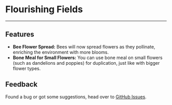 # Flourishing Fields
___

## Features
- **Bee Flower Spread:** Bees will now spread flowers as they pollinate, enriching the environment with more blooms.
- **Bone Meal for Small Flowers:** You can use bone meal on small flowers (such as dandelions and poppies) for duplication, just like with bigger flower types.

## Feedback
Found a bug or got some suggestions, head over to [GitHub Issues](https://github.com/q4niel/Flourishing-Fields/issues).